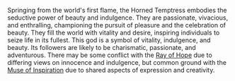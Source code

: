Springing from the world's first flame, the Horned Temptress embodies the seductive power of beauty and indulgence. They are passionate, vivacious, and enthralling, championing the pursuit of pleasure and the celebration of beauty. They fill the world with vitality and desire, inspiring individuals to seize life in its fullest. This god is a symbol of vitality, indulgence, and beauty. Its followers are likely to be charismatic, passionate, and adventurous. There may be some conflict with the [Ray of Hope](Ray%20of%20Hope.md) due to differing views on innocence and indulgence, but common ground with the [Muse of Inspiration](Muse%20of%20Inspiration.md) due to shared aspects of expression and creativity.